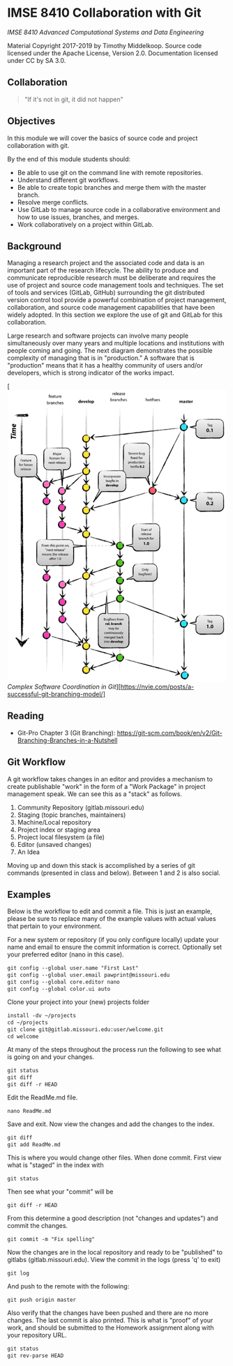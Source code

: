# IMSE 8410 Collaboration with Git

*IMSE 8410 Advanced Computational Systems and Data Engineering*

Material Copyright 2017-2019 by Timothy Middelkoop. Source code
licensed under the Apache License, Version 2.0. Documentation licensed
under CC by SA 3.0.

## Collaboration

> "If it's not in git, it did not happen"


## Objectives

In this module we will cover the basics of source code and project
collaboration with git.

By the end of this module students should:
 * Be able to use git on the command line with remote repositories.
 * Understand different git workflows.
 * Be able to create topic branches and merge them with the master branch.
 * Resolve merge conflicts.
 * Use GitLab to manage source code in a collaborative environment
   and how to use issues, branches, and merges.
 * Work collaboratively on a project within GitLab.

## Background

Managing a research project and the associated code and data is an
important part of the research lifecycle.  The ability to produce and
communicate reproducible research must be deliberate and requires the
use of project and source code management tools and techniques.  The
set of tools and services (GitLab, GitHub) surrounding the git
distributed version control tool provide a powerful combination of
project management, collaboration, and source code management
capabilities that have been widely adopted.  In this section we
explore the use of git and GitLab for this collaboration.

Large research and software projects can involve many people
simultaneously over many years and multiple locations and institutions
with people coming and going.  The next diagram demonstrates the
possible complexity of managing that is in "production."  A software
that is "production" means that it has a healthy community of users
and/or developers, which is strong indicator of the works impact.

[![Network of git branches for development and production](resources/Git-branching-model.png "Git Branching")*Complex Software Coordination in Git*][https://nvie.com/posts/a-successful-git-branching-model/]


## Reading
* Git-Pro Chapter 3 (Git Branching): https://git-scm.com/book/en/v2/Git-Branching-Branches-in-a-Nutshell


## Git Workflow

A git workflow takes changes in an editor and provides a mechanism to
create publishable "work" in the form of a "Work Package" in project
management speak.  We can see this as a "stack" as follows.

1. Community Repository (gitlab.missouri.edu)
2. Staging (topic branches, maintainers)
3. Machine/Local repository
4. Project index or staging area
5. Project local filesystem (a file)
6. Editor (unsaved changes)
7. An Idea

Moving up and down this stack is accomplished by a series of git
commands (presented in class and below).  Between 1 and 2 is also
social.


## Examples

Below is the workflow to edit and commit a file.  This is just an
example, please be sure to replace many of the example values with
actual values that pertain to your environment.

For a new system or repository (if you only configure locally) update
your name and email to ensure the commit information is correct.
Optionally set your preferred editor (nano in this case).
```
git config --global user.name "First Last"
git config --global user.email pawprint@missouri.edu
git config --global core.editor nano
git config --global color.ui auto
```

Clone your project into your (new) projects folder
```
install -dv ~/projects
cd ~/projects
git clone git@gitlab.missouri.edu:user/welcome.git
cd welcome
```

At many of the steps throughout the process run the following to see
what is going on and your changes.
```
git status
git diff
git diff -r HEAD
```

Edit the ReadMe.md file.
```
nano ReadMe.md
```

Save and exit.  Now view the changes and add the changes to the index.
```
git diff
git add ReadMe.md
```

This is where you would change other files.  When done commit.  First view what is "staged" in the index with

```
git status
```

Then see what your "commit" will be 

```
git diff -r HEAD
```

From this determine a good description (not "changes and updates") and commit the changes.

```
git commit -m "Fix spelling"
```

Now the changes are in the local repository and ready to be
"published" to gitlabs (gitlab.missouri.edu).  View the commit in the
logs (press 'q' to exit)

```
git log
```

And push to the remote with the following:

```
git push origin master
```

Also verify that the changes have been pushed and there are no more
changes.  The last commit is also printed.  This is what is "proof" of
your work, and should be submitted to the Homework assignment along
with your repository URL.

```
git status
git rev-parse HEAD
```

